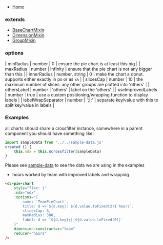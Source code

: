 ### <dc-pie-chart>
- [Home](../../../#available-components)

### extends
- [BaseChartMixin](../../mixins#base-chart)
- [DimensionMixin](../../mixins/#dimension)
- [GroupMixin]('../../mixins/#group)

### options
| minRadius | number | 0 | ensure the pie chart is at least this big |
| maxRadius | number | Infinity | ensure that the pie chart is not any bigger than this |
| innerRadius | number, string | 0 | make the chart a donut. supports either exactly in px or as `x%` | 
| slicesCap | number | 10 | the maximum number of slices. any other groups are plotted into 'others' |
| othersLabel | number | 'others' | label on the 'others' |
| useImprovedLabels | number | true | use a custom positioning/wrapping function to display labels |
| labelWrapSeparator | number | ';|;' | separate key/value with this to split key/value in labels |

### Examples
all charts should share a crossfilter instance, somewhere in a parent component you should have something like:
```javascript
import sampleData from '../../sample-data.js'
created () {
	this.ndx = this.$crossfilter(sampleData)
}
```
Please see [sample-data](../../sample-data.js) to see the data we are using in the examples

- hours worked by team with improved labels and wrapping
```html
<dc-pie-chart
	style="flex: 1"
	:ndx="ndx"
	:options="{
		name: 'TeamPieChart',
		title: d =>`${d.key}: ${d.value.toFixed(2)} hours`,
		slicesCap: 6,
		maxRadius: 300,
		label: d => `${d.key};|;${d.value.toFixed(0)}`
	}"
	dimension-constructor="team"
	reducer="hours"
/>
```
